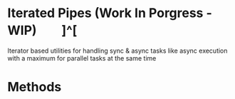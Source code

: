 # Iterated Pipes (Work In Porgress - WIP)　　]^[

Iterator based utilities for handling sync &amp; async tasks like async execution with a maximum for parallel tasks at the same time

# Methods

